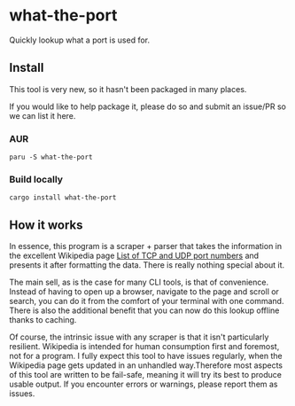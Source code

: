 # what-the-port

Quickly lookup what a port is used for.

## Install

This tool is very new, so it hasn't been packaged in many places.

If you would like to help package it, please do so and submit an issue/PR so we can list it here.

### AUR

`paru -S what-the-port`

### Build locally

`cargo install what-the-port`

## How it works

In essence, this program is a scraper + parser that takes the information in the excellent Wikipedia page
[List of TCP and UDP port numbers](https://en.wikipedia.org/wiki/List_of_TCP_and_UDP_port_numbers)
and presents it after formatting the data. There is really nothing special about it.

The main sell, as is the case for many CLI tools, is that of convenience.
Instead of having to open up a browser, navigate to the page and scroll or search,
you can do it from the comfort of your terminal with one command. 
There is also the additional benefit that you can now do this lookup offline thanks to caching.

Of course, the intrinsic issue with any scraper is that it isn't particularly resilient.
Wikipedia is intended for human consumption first and foremost, not for a program.
I fully expect this tool to have issues regularly, when the Wikipedia page gets updated
in an unhandled way.Therefore most aspects of this tool are written to be fail-safe,
meaning it will try its best to produce usable output. If you encounter errors or warnings,
please report them as issues.
